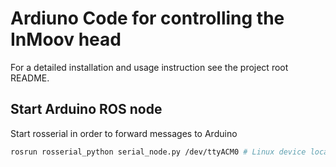 # Ardiuno Code for controlling the InMoov head
For a detailed installation and usage instruction see the project root README.

## Start Arduino ROS node
Start rosserial in order to forward messages to Arduino
```bash
rosrun rosserial_python serial_node.py /dev/ttyACM0 # Linux device location
```